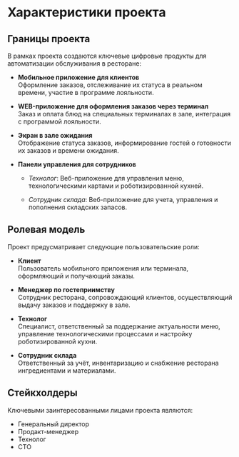 # Характеристики проекта

## Границы проекта

В рамках проекта создаются ключевые цифровые продукты для автоматизации обслуживания в ресторане:

- **Мобильное приложение для клиентов**  
    Оформление заказов, отслеживание их статуса в реальном времени, участие в программе лояльности.
    
- **WEB-приложение для оформления заказов через терминал**  
    Заказ и оплата блюд на специальных терминалах в зале, интеграция с программой лояльности.
    
- **Экран в зале ожидания**  
    Отображение статуса заказов, информирование гостей о готовности их заказов и времени ожидания.
    
- **Панели управления для сотрудников**
    
    - _Технолог_: Веб-приложение для управления меню, технологическими картами и роботизированной кухней.
        
    - _Сотрудник склада_: Веб-приложение для учета, управления и пополнения складских запасов.

## Ролевая модель

Проект предусматривает следующие пользовательские роли:

- **Клиент**  
    Пользователь мобильного приложения или терминала, оформляющий и получающий заказы.
    
- **Менеджер по гостеприимству**  
    Сотрудник ресторана, сопровождающий клиентов, осуществляющий выдачу заказов и поддержку в зале.
    
- **Технолог**  
    Специалист, ответственный за поддержание актуальности меню, управление технологическими процессами и настройку роботизированной кухни.
    
- **Сотрудник склада**  
    Ответственный за учёт, инвентаризацию и снабжение ресторана ингредиентами и материалами.

## Стейкхолдеры

Ключевыми заинтересованными лицами проекта являются:

- Генеральный директор
- Продакт-менеджер
- Технолог
- CTO

